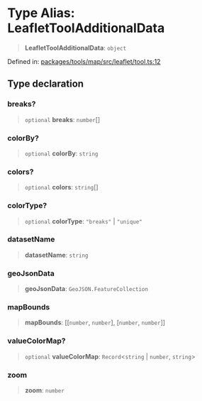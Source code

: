 # Type Alias: LeafletToolAdditionalData

> **LeafletToolAdditionalData**: `object`

Defined in: [packages/tools/map/src/leaflet/tool.ts:12](https://github.com/GeoDaCenter/openassistant/blob/0a6a7e7306d75a25dc968b3117f04cb7bd613bec/packages/tools/map/src/leaflet/tool.ts#L12)

## Type declaration

### breaks?

> `optional` **breaks**: `number`[]

### colorBy?

> `optional` **colorBy**: `string`

### colors?

> `optional` **colors**: `string`[]

### colorType?

> `optional` **colorType**: `"breaks"` \| `"unique"`

### datasetName

> **datasetName**: `string`

### geoJsonData

> **geoJsonData**: `GeoJSON.FeatureCollection`

### mapBounds

> **mapBounds**: \[\[`number`, `number`\], \[`number`, `number`\]\]

### valueColorMap?

> `optional` **valueColorMap**: `Record`\<`string` \| `number`, `string`\>

### zoom

> **zoom**: `number`

